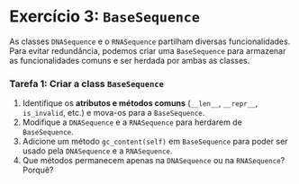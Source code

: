 # **Exercício 3: `BaseSequence`**
As classes `DNASequence` e o `RNASequence` partilham diversas funcionalidades. Para evitar redundância, podemos criar uma `BaseSequence` para armazenar as funcionalidades comuns e ser herdada por ambas as classes.

### **Tarefa 1: Criar a class `BaseSequence`**
1. Identifique os **atributos e métodos comuns** (`__len__`, `__repr__`, `is_invalid`, etc.) e mova-os para a `BaseSequence`.
2. Modifique a `DNASequence` e a `RNASequence` para herdarem de `BaseSequence`.
3. Adicione um método `gc_content(self)` em `BaseSequence` para poder ser usado pela `DNASequence` e a `RNASequence`.
4. Que métodos permanecem apenas na `DNASequence` ou na `RNASequence`? Porquê? 
